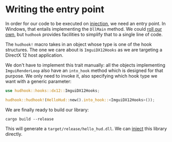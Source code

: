 # Writing the entry point

In order for our code to be executed on [injection](/injecting-library/01-inject.md), we need an
entry point. In Windows, that entails implementing the `DllMain` method. We could
[roll our own](roll-your-own), but `hudhook` provides facilities to simplify that to a single
line of code.

The `hudhook!` macro takes in an object whose type is one of the hook structures.
The one we care about is `ImguiDX12Hooks` as we are targeting a DirectX 12 host application.

We don't have to implement this trait manually: all the objects implementing `ImguiRenderLoop` also
have an `into_hook` method which is designed for that purpose. We only need to invoke it, also
specifying which hook type we want with a generic parameter:

```rust
use hudhook::hooks::dx12::ImguiDX12Hooks;

hudhook::hudhook!(HelloHud::new().into_hook::<ImguiDX12Hooks>());
```

We are finally ready to build our library:

```
cargo build --release
```

This will generate a `target/release/hello_hud.dll`. We can [inject](inject) this library directly.

[roll-your-own]: /
[inject]: /injecting-library/01-injecting.md
